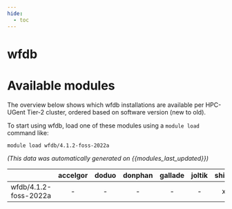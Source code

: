 ```yaml
---
hide:
  - toc
---
```


wfdb
====

# Available modules


The overview below shows which wfdb installations are available per HPC-UGent Tier-2 cluster, ordered based on software version (new to old).

To start using wfdb, load one of these modules using a `module load` command like:

```shell
module load wfdb/4.1.2-foss-2022a
```

*(This data was automatically generated on {{modules_last_updated}})*  

| |accelgor|doduo|donphan|gallade|joltik|shinx|
| :---: | :---: | :---: | :---: | :---: | :---: | :---: |
|wfdb/4.1.2-foss-2022a|-|-|-|-|-|x|
